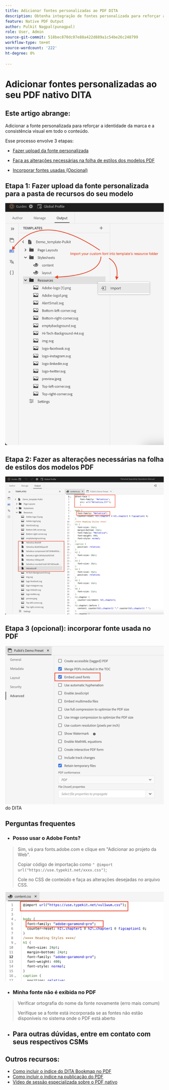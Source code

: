 ```yaml
---
title: Adicionar fontes personalizadas ao PDF DITA
description: Obtenha integração de fontes personalizada para reforçar a identidade da marca e a consistência visual em todo o seu conteúdo em PDF de DITA nativo.
feature: Native PDF Output
author: Pulkit Nagpal(punagpal)
role: User, Admin
source-git-commit: 518bec870dc07e88a422d889a1c54be26c248799
workflow-type: tm+mt
source-wordcount: '222'
ht-degree: 0%

---
```


# Adicionar fontes personalizadas ao seu PDF nativo DITA

## Este artigo abrange:

Adicionar a fonte personalizada para reforçar a identidade da marca e a consistência visual em todo o conteúdo.

Esse processo envolve 3 etapas:

- [Fazer upload da fonte personalizada](#step-1--upload-the-custom-font-to-the-resource-folder-of-your-template)
- [Faça as alterações necessárias na folha de estilos dos modelos PDF](#step-2--make-necessary-changes-in-pdf-templatess-stylesheet)

- [Incorporar fontes usadas (Opcional)](#step-3-optional--embed-used-font-in-pdf)

## Etapa 1: Fazer upload da fonte personalizada para a pasta de recursos do seu modelo

![Importar e carregar fontes personalizadas &#x200B;](../assets/publishing/custom-font1.png)

## Etapa 2: Fazer as alterações necessárias na folha de estilos dos modelos PDF

![Face de fonte na folha de estilos do modelo PDF &#x200B;](../assets/publishing/custom-font2.png)

## Etapa 3 (opcional): incorporar fonte usada no PDF

![Incorporação de fonte personalizada no PDF &#x200B;](../assets/publishing/custom-font3.png) do DITA

## Perguntas frequentes

- ### Posso usar o Adobe Fonts?

> Sim, vá para fonts.adobe.com e clique em &quot;Adicionar ao projeto da Web&quot;.
> 
> Copiar código de importação como `" @import url("https://use.typekit.net/xxxx.css")`;
>
> Cole no CSS de conteúdo e faça as alterações desejadas no arquivo CSS.

![Usar fonte da adobe no PDF DITA](../assets/publishing/custom-font4.png)


- ### Minha fonte não é exibida no PDF

> Verificar ortografia do nome da fonte novamente (erro mais comum)
>
> Verifique se a fonte está incorporada se as fontes não estão disponíveis no sistema onde o PDF está aberto

- ## Para outras dúvidas, entre em contato com seus respectivos CSMs


## Outros recursos:

- [Como incluir o índice do DITA Bookmap no PDF](./how-to-include-bookmap-toc-in-pdf-publishing.md)
- [Como incluir o índice na publicação do PDF](./how-to-include-bookmap-toc-in-pdf-publishing.md)
- [Vídeo de sessão especializada sobre o PDF nativo](../../expert-sessions/native-pdf-publishing-eamples-part1-june2023.md)
